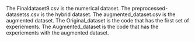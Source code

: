 The Finaldataset9.csv is the numerical dataset.
The preprocessed-datasetss.csv is the hybrid dataset.
The augmented_dataset.csv is the augmented dataset.
The Original_dataset is the code that has the first set of experiements. 
The Augmented_dataset is the code that has the experiements with the augmented dataset.
